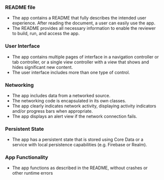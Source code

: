 ### README file
- The app contains a README that fully describes the intended user experience. After reading the document, a user can easily use the app.
- The README provides all necessary information to enable the reviewer to build, run, and access the app.

### User Interface
- The app contains multiple pages of interface in a navigation controller or tab controller, or a single view controller with a view that shows and hides significant new content.
- The user interface includes more than one type of control.

### Networking
- The app includes data from a networked source.
- The networking code is encapsulated in its own classes.
- The app clearly indicates network activity, displaying activity indicators and/or progress bars when appropriate.
- The app displays an alert view if the network connection fails.

### Persistent State
- The app has a persistent state that is stored using Core Data or a service with local persistence capabilities (e.g. Firebase or Realm).

### App Functionality
- The app functions as described in the README, without crashes or other runtime errors
